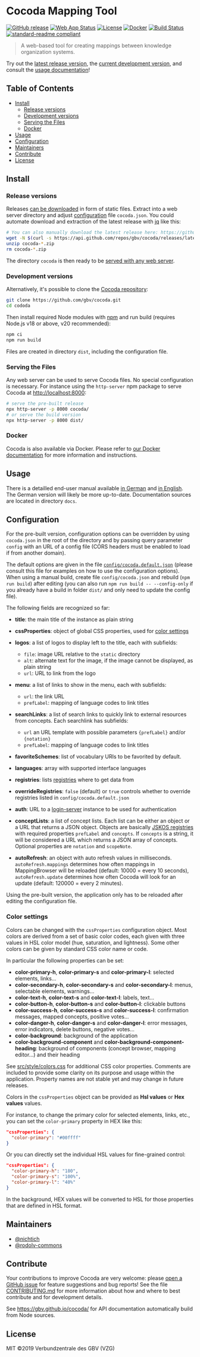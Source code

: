 # Cocoda Mapping Tool

[![GitHub release](https://img.shields.io/github/release/gbv/cocoda.svg)](https://github.com/gbv/cocoda/releases/latest)
[![Web App Status](https://coli-conc-status.fly.dev/api/badge/8/status)](https://coli-conc.gbv.de/cocoda/app/)
[![License](https://img.shields.io/github/license/gbv/cocoda.svg)](https://github.com/gbv/cocoda/blob/master/LICENSE)
[![Docker](https://img.shields.io/badge/Docker-ghcr.io%2Fgbv%2Fcocoda-informational)](https://github.com/gbv/cocoda/blob/dev/docker/README.md)
[![Build Status](https://github.com/gbv/cocoda/actions/workflows/build.yml/badge.svg)](https://github.com/gbv/cocoda/actions/workflows/build.yml)
[![standard-readme compliant](https://img.shields.io/badge/readme%20style-standard-brightgreen.svg)](https://github.com/RichardLitt/standard-readme)

> A web-based tool for creating mappings between knowledge organization systems.

Try out the [latest release version](https://coli-conc.gbv.de/cocoda/app/), the [current development version](https://coli-conc.gbv.de/cocoda/dev/), and consult the [usage documentation](#usage)!

## Table of Contents

- [Install](#install)
  - [Release versions](#release-versions)
  - [Development versions](#development-versions)
  - [Serving the Files](#serving-the-files)
  - [Docker](#docker)
- [Usage](#usage)
- [Configuration](#configuration)
- [Maintainers](#maintainers)
- [Contribute](#contribute)
- [License](#license)

## Install

### Release versions

Releases [can be downloaded](https://github.com/gbv/cocoda/releases) in form of static files. Extract into a web server directory and adjust [configuration](#configuration) file `cocoda.json`. You could automate download and extraction of the latest release with [jq](https://stedolan.github.io/jq/) like this:

```bash
# You can also manually download the latest release here: https://github.com/gbv/cocoda/releases/latest
wget -N $(curl -s https://api.github.com/repos/gbv/cocoda/releases/latest | jq -r '.assets[].browser_download_url')
unzip cocoda-*.zip
rm cocoda-*.zip
```

The directory `cocoda` is then ready to be [served with any web server](#serving-the-files).

### Development versions

Alternatively, it's possible to clone the [Cocoda repository](https://github.com/gbv/cocoda):

```bash
git clone https://github.com/gbv/cocoda.git
cd cododa
```

Then install required Node modules with [npm](https://www.npmjs.com/get-npm) and run build (requires Node.js v18 or above, v20 recommended):

```bash
npm ci
npm run build
```

Files are created in directory `dist`, including the configuration file.

### Serving the Files

Any web server can be used to serve Cocoda files. No special configuration is necessary. For instance using the `http-server` npm package to serve Cocoda at <http://localhost:8000>:

```bash
# serve the pre-built release
npx http-server -p 8000 cocoda/
# or serve the build version
npx http-server -p 8000 dist/
```

### Docker

Cocoda is also available via Docker. Please refer to [our Docker documentation](https://github.com/gbv/cocoda/blob/dev/docker/README.md) for more information and instructions.

## Usage

There is a detailled end-user manual available [in German](https://gbv.github.io/cocoda/dev/user-manual-de.html) and [in English](https://gbv.github.io/cocoda/dev/user-manual-en.html). The German version will likely be more up-to-date. Documentation sources are located in directory `docs`.

## Configuration

For the pre-built version, configuration options can be overridden by using `cocoda.json` in the root of the directory and by passing query parameter `config` with an URL of a config file (CORS headers must be enabled to load if from another domain). 

The default options are given in the file [`config/cocoda.default.json`](https://github.com/gbv/cocoda/blob/dev/config/cocoda.default.json) (please consult this file for examples on how to use the configuration options). When using a manual build, create file `config/cocoda.json` and rebuild (`npm run build`) after editing (you can also run `npm run build -- --config-only` if you already have a build in folder `dist/` and only need to update the config file).

The following fields are recognized so far:

* **title**: the main title of the instance as plain string

* **cssProperties**: object of global CSS properties, used for [color settings](#color-settings)

* **logos**: a list of logos to display left to the title, each with subfields:
  * `file`: image URL relative to the `static` directory
  * `alt`: alternate text for the image, if the image cannot be displayed, as plain string
  * `url`: URL to link from the logo

* **menu**: a list of links to show in the menu, each with subfields:
  * `url`: the link URL
  * `prefLabel`: mapping of language codes to link titles

* **searchLinks**: a list of search links to quickly link to external resources from concepts. Each searchlink has subfields:
  * `url` an URL template with possible parameters `{prefLabel}` and/or `{notation}`
  * `prefLabel`: mapping of language codes to link titles

* **favoriteSchemes**: list of vocabulary URIs to be favorited by default.

* **languages**: array with supported interface languages

* **registries**: lists [registries](#registries) where to get data from

* **overrideRegistries**: `false` (default) or `true`
  controls whether to override registries listed in `config/cocoda.default.json`

* **auth**: URL to a [login-server](https://github.com/gbv/login-server) instance to be used for authentication

* **conceptLists**: a list of concept lists. Each list can be either an object or a URL that returns a JSON object. Objects are basically [JSKOS registries](http://gbv.github.io/jskos/jskos.html#registries) with required properties `prefLabel` and `concepts`. If `concepts` is a string, it will be considered a URL which returns a JSON array of concepts. Optional properties are `notation` and `scopeNote`.

* **autoRefresh**: an object with auto refresh values in milliseconds. `autoRefresh.mappings` determines how often mappings in MappingBrowser will be reloaded (default: 10000 = every 10 seconds), `autoRefresh.update` determines how often Cocoda will look for an update (default: 120000 = every 2 minutes).

Using the pre-built version, the application only has to be reloaded after editing the configuration file.

### Color settings

Colors can be changed with the `cssProperties` configuration object. Most colors are derived from a set of basic color codes, each given with three values in HSL color model (hue, saturation, and lightness). Some other colors can be given by standard CSS color name or code.

In particular the following properties can be set:

- **color-primary-h**, **color-primary-s** and **color-primary-l**: selected elements, links...
- **color-secondary-h**, **color-secondary-s** and **color-secondary-l**: menus, selectable elements, warnings...
- **color-text-h**, **color-text-s** and **color-text-l**: labels, text...
- **color-button-h**, **color-button-s** and **color-button-l**: clickable buttons
- **color-success-h**, **color-success-s** and **color-success-l**: confirmation messages, mapped concepts, positive votes...
- **color-danger-h**, **color-danger-s** and **color-danger-l**: error messages, error indicators, delete buttons, negative votes...
- **color-background**: background of the application
- **color-background-component** and **color-background-component-heading**: background of components (concept browser, mapping editor...) and their heading

See [src/style/colors.css](src/style/colors.css) for additional CSS color properties. Comments are included to provide some clarity on its purpose and usage within the application. Property names are not stable yet and may change in future releases.

Colors in the `cssProperties` object can be provided as **Hsl values** or **Hex values** values.

For instance, to change the primary color for selected elements, links, etc., you can set the `color-primary` property in HEX like this:
```json
"cssProperties": {
  "color-primary": "#00ffff"
}
```
Or you can directly set the individual HSL values for fine-grained control:

```json
"cssProperties": {
  "color-primary-h": "180",
  "color-primary-s": "100%",
  "color-primary-l": "40%"
}
```
In the background, HEX values will be converted to HSL for those properties that are defined in HSL format.

## Maintainers

- [@nichtich](https://github.com/nichtich)
- [@rodolv-commons](https://github.com/rodolv-commons)

## Contribute

Your contributions to improve Cocoda are very welcome: please [open a GitHub issue](https://github.com/gbv/cocoda/issues/new) for feature suggestions and bug reports! See the file [CONTRIBUTING.md](CONTRIBUTING.md) for more information about how and where to best contribute and for development details.

See <https://gbv.github.io/cocoda/> for API documentation automatically build from Node sources.

## License

MIT ©2019 Verbundzentrale des GBV (VZG)
